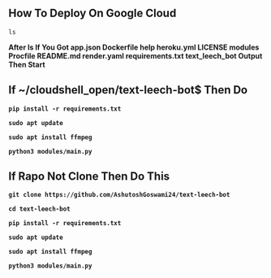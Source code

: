 
## How To Deploy On Google Cloud

```
ls
```

<b><p>After ls If You Got app.json  Dockerfile  help  heroku.yml  LICENSE  modules  Procfile  README.md  render.yaml  requirements.txt  text_leech_bot Output Then Start</p><b>


## If ~/cloudshell_open/text-leech-bot$ Then Do 

```
pip install -r requirements.txt
```

```
sudo apt update
```

```
sudo apt install ffmpeg
```

```
python3 modules/main.py
```
## If Rapo Not Clone Then Do This 

```
git clone https://github.com/AshutoshGoswami24/text-leech-bot
```

```
cd text-leech-bot
```

```
pip install -r requirements.txt
```

```
sudo apt update
```

```
sudo apt install ffmpeg
```

```
python3 modules/main.py
